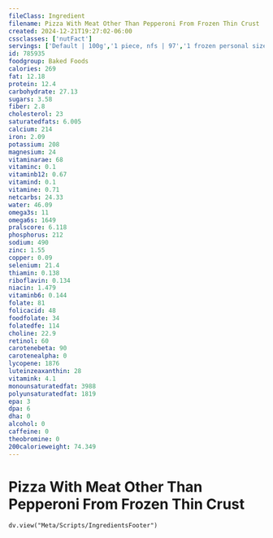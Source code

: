 ```yaml
---
fileClass: Ingredient
filename: Pizza With Meat Other Than Pepperoni From Frozen Thin Crust
created: 2024-12-21T19:27:02-06:00
cssclasses: ['nutFact']
servings: ['Default | 100g','1 piece, nfs | 97','1 frozen personal size pizza (5-7" diameter) | 209','1 frozen small pizza (8-10" diameter) | 320','1 frozen medium pizza (11-13" diameter) | 581','1 frozen large pizza (14-16" diameter) | 901','1 surface inch | 5']
id: 785935
foodgroup: Baked Foods
calories: 269
fat: 12.18
protein: 12.4
carbohydrate: 27.13
sugars: 3.58
fiber: 2.8
cholesterol: 23
saturatedfats: 6.005
calcium: 214
iron: 2.09
potassium: 208
magnesium: 24
vitaminarae: 68
vitaminc: 0.1
vitaminb12: 0.67
vitamind: 0.1
vitamine: 0.71
netcarbs: 24.33
water: 46.09
omega3s: 11
omega6s: 1649
pralscore: 6.118
phosphorus: 212
sodium: 490
zinc: 1.55
copper: 0.09
selenium: 21.4
thiamin: 0.138
riboflavin: 0.134
niacin: 1.479
vitaminb6: 0.144
folate: 81
folicacid: 48
foodfolate: 34
folatedfe: 114
choline: 22.9
retinol: 60
carotenebeta: 90
carotenealpha: 0
lycopene: 1876
luteinzeaxanthin: 28
vitamink: 4.1
monounsaturatedfat: 3988
polyunsaturatedfat: 1819
epa: 3
dpa: 6
dha: 0
alcohol: 0
caffeine: 0
theobromine: 0
200calorieweight: 74.349
---
```


# Pizza With Meat Other Than Pepperoni From Frozen Thin Crust

```dataviewjs
dv.view("Meta/Scripts/IngredientsFooter")
```